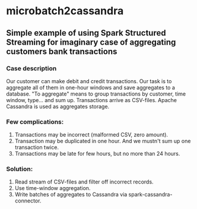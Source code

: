 # microbatch2cassandra
## Simple example of using Spark Structured Streaming for imaginary case of aggregating customers bank transactions

### Case description
Our customer can make debit and credit transactions. Our task is to aggregate all of them in one-hour windows and save aggregates to a database. "To aggregate" means to group transactions by customer, time window, type... and sum up.
Transactions arrive as CSV-files. Apache Cassandra is used as aggregates storage.

### Few complications:
1. Transactions may be incorrect (malformed CSV, zero amount).
2. Transaction may be duplicated in one hour. And we mustn't sum up one transaction twice.
3. Transactions may be late for few hours, but no more than 24 hours.

### Solution:
1. Read stream of CSV-files and filter off incorrect records.
2. Use time-window aggregation.
3. Write batches of aggregates to Cassandra via spark-cassandra-connector.